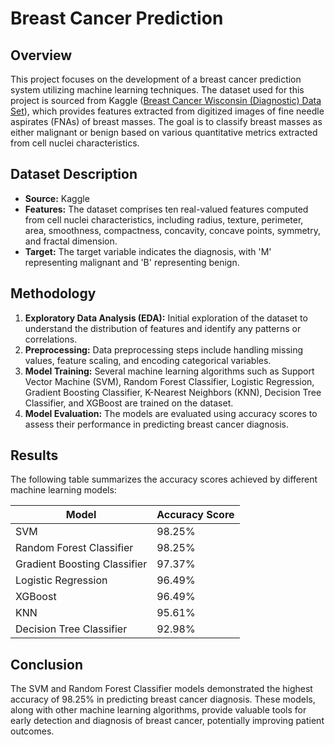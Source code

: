 # Breast Cancer Prediction

## Overview
This project focuses on the development of a breast cancer prediction system utilizing machine learning techniques. The dataset used for this project is sourced from Kaggle ([Breast Cancer Wisconsin (Diagnostic) Data Set](https://www.kaggle.com/datasets/uciml/breast-cancer-wisconsin-data)), which provides features extracted from digitized images of fine needle aspirates (FNAs) of breast masses. The goal is to classify breast masses as either malignant or benign based on various quantitative metrics extracted from cell nuclei characteristics.

## Dataset Description
- **Source:** Kaggle
- **Features:** The dataset comprises ten real-valued features computed from cell nuclei characteristics, including radius, texture, perimeter, area, smoothness, compactness, concavity, concave points, symmetry, and fractal dimension.
- **Target:** The target variable indicates the diagnosis, with 'M' representing malignant and 'B' representing benign.

## Methodology
1. **Exploratory Data Analysis (EDA):** Initial exploration of the dataset to understand the distribution of features and identify any patterns or correlations.
2. **Preprocessing:** Data preprocessing steps include handling missing values, feature scaling, and encoding categorical variables.
3. **Model Training:** Several machine learning algorithms such as Support Vector Machine (SVM), Random Forest Classifier, Logistic Regression, Gradient Boosting Classifier, K-Nearest Neighbors (KNN), Decision Tree Classifier, and XGBoost are trained on the dataset.
4. **Model Evaluation:** The models are evaluated using accuracy scores to assess their performance in predicting breast cancer diagnosis.

## Results
The following table summarizes the accuracy scores achieved by different machine learning models:

| Model                        | Accuracy Score |
|------------------------------|----------------|
| SVM                          | 98.25%         |
| Random Forest Classifier     | 98.25%         |
| Gradient Boosting Classifier | 97.37%         |
| Logistic Regression          | 96.49%         |
| XGBoost                      | 96.49%         |
| KNN                          | 95.61%         |
| Decision Tree Classifier     | 92.98%         |

## Conclusion
The SVM and Random Forest Classifier models demonstrated the highest accuracy of 98.25% in predicting breast cancer diagnosis. These models, along with other machine learning algorithms, provide valuable tools for early detection and diagnosis of breast cancer, potentially improving patient outcomes.
